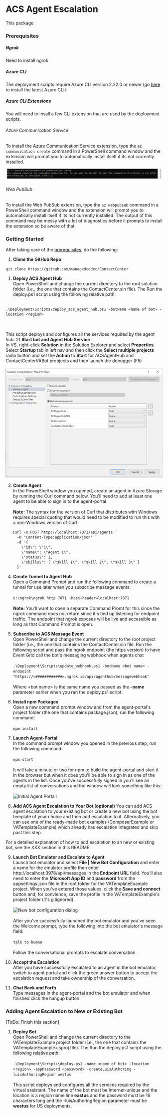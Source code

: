 # ACS Agent Escalation
This package 

### <a name="Prerequisites"></a>Prerequisites

##### Ngrok
Need to install ngrok

##### Azure CLI
The deployment scripts require Azure CLI version 2.22.0 or newer (go [here](
https://docs.microsoft.com/en-us/cli/azure/install-azure-cli-windows?tabs=azure-cli) to install the latest Azure CLI).

##### Azure CLI Extensions
You will need to insall a few CLI extension that are used by the deployment scripts.

###### Azure Communication Service

To install the Azure Communication Service extension, type the ```az communication create``` command in a PowerShell command
window and the extension will prompt you to automatically install itself if its not currently installed.

![Required ACS CLI Extension](doc/RequiredACS_CLI_Extension.png)

###### Web PubSub
To install the Web PubSub extension, type the ```az webpubsub``` command in a PowerShell command window
and the extension will prompt you to automatically install itself if its not currently installed. The output
of this command may be messy with a lot of diagnostics before it prompts to install the extension so be aware of that.


### <a name="GettingStarted"></a>Getting Started

After taking care of the [prerequisites](#Prerequisites), do the following:

1) **Clone the GitHub Repo**
```
git clone https://github.com/managedcoder/ContactCenter
```
1) **Deploy ACS Agent Hub**  
Open PowerShell and change the current directory to the root solution folder (i.e., the one that contains the ContactCenter.sln 
file).  The Run the deploy.ps1 script using the following relative path: <br/><br/>
```
.\Deployment\Scripts\deploy_acs_agent_hub.ps1 -botName <name of bot> -location <region>
```
<br/><br/>This script deploys and configures all the services required by the agent hub.
2) **Start bot and Agent Hub Service**  
In VS, right-click **Solution** in the Solution Explorer and select **Properties**. Select **Startup** tab in left nav and
then click the **Select multiple projects** radio button and set the **Action** to **Start** for ACSAgentHub and 
ContactCenterVABot propjects and then launch the debugger (F5)<br><br>
![Solution Property Pages Dialog](doc/VSMultipleStartupProjectDialog.png)

3) **Create Agent**  
In the PowerShell window you opened, create an agent in Azure Storage by running the Curl command below. You'll need to add at least one agent to be able to sign in to the agent-portal.<br><br>
**Note:** The syntax for the version of Curl that distributes with Windows requires special quoting that would need to
be modified to run this with a non-Windows version of Curl
```
   curl -X POST http://localhost:7071/api/agents `
     -H "Content-Type:application/json" `
     -d '{
       \"id\": \"1\",
       \"name\": \"Agent 1\",
       \"status\": 1,
       \"skills\": [ \"skill 1\", \"skill 2\", \"skill 3\" ] 
     }'
```
4) **Create Tunnel to Agent Hub**  
Open a Command Prompt and run the following command to create a tunnel for use later when you subscribe message events:<br><br>```c:\ngrok\ngrok http 7071 -host-header=localhost:7071```<br><br>
**Note:** You'll want to open a separate Command Promt for this since the ngrok command does not return since it's tied 
up listening for endpoint traffic.  The endpoint that ngrok exposes will be live and accessible as long as that Command 
Prompt is open.

5) **Subscribe to ACS Message Event**  
Open PowerShell and change the current directory to the root project folder (i.e., the one that contains the
ContactCenter.sln file.  Run the following script and pass the ngrok endpoint (the https version) to have Event Grid 
call the bot's messaging webhook when agents chat<br><br>
```.\Deployment\Scripts\update_webhook.ps1 -botName <bot name> -endpoint "https://<############>.ngrok.io/api/agenthub/messagewebhook"```<br><br>
Where \<bot name\> is the same name you passed as the **-name** parameter earlier when you ran  the deploy.ps1 script.

6) **Install npm Packages**  
Open a new command prompt window and from the agent-portal's project folder (the one that contains package.json), run the following command:<br><br>
```npm install```

7) **Launch Agent-Portal**  
In the command prompt window you opened in the previous step, run the following command:<br><br>
```npm start```<br><br>
It will take a minute or two for npm to build the agent-portal and start it in the browser but when it does you'll be able to sign 
in as one of the agents in the list.  Once you've successfully signed in you'll see an empty list of conversations and the window 
will look something like this:<br><br>
![Initial Agent Portall](doc/InitialAgentPortal.png)

8) **Add ACS Agent Escalation to Your Bot (optional)**
You can add ACS agent escalation to your existing bot or create a new bot using the bot template of your choice and then add
escalation to it.  Alternatively, you can use one of the ready-made bot examples (ComposerExample or VATemplateExample) which
already has escalation integrated and skip past this step.

For a detailed explanation of how to add escalation to an new or existing bot, see the XXX section in this README.

9) **Launch Bot Emulator and Escalate to Agent**  
Launch bot emulator and select **File | New Bot Configuration** and enter a name for the emulator profile then enter
http://localhost:3978/api/messages in the **Endpoint URL** field.  You'll also need to enter the **Microsoft App ID** and **password** 
from the appsettings.json file in the root folder for the VATemplateExample project. When you've entered those values, click the
**Save and connect** button and, for convience, save the profile in the VATemplateExample's project folder (it's gitignored).<br><br>
![New bot configuration dialog](doc/NewBotEmulatorConfigDialog.png)<br><br>
After you've successfully launched the bot emulator and you've seen the Welcome prompt, type the following into the bot emulator's 
message field:<br><br>```talk to human```<br><br>
Follow the conversational prompts to escalate conversation.

10) **Accept the Escalation**  
After you have successfully escalated to an agent in the bot emulator, switch to agent portal and click the green answer button to
accept the escalation request and take ownership of the conversation.

11) **Chat Back and Forth**  
Type messages in the agent-portal and the bot emulator and when finished click the hangup button

### <a name="AddingAgentEscalationToNewOrExistingBot"></a>Adding Agent Escalation to New or Existing Bot
[ToDo: Finish this section]
1) **Deploy Bot**  
Open PowerShell and change the current directory to the VATemplateExample project folder (i.e., the one that contains the 
VATemplateExample.csproj file).  The Run the deploy.ps1 script using the following relative path:<br><br>```.\Deployment\Scripts\deploy.ps1 -name <name of bot> -location <region> -appPassword <password> -createLuisAuthoring -luisAuthoringRegion westus```  <br/><br/>This script deploys and configures all the services required by the virtual assistant.  The name of the bot must be 
Internet-unique and the location is a region name line **eastus** and the password must be 16 characters long and the
-luisAuthoringRegion parameter must be **westus** for US deployments.